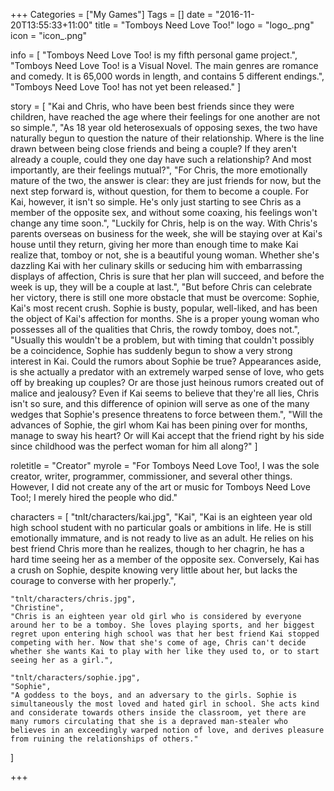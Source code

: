 +++
Categories = ["My Games"]
Tags = []
date = "2016-11-20T13:55:33+11:00"
title = "Tomboys Need Love Too!"
logo = "logo_.png"
icon = "icon_.png"

info = [
	"Tomboys Need Love Too! is my fifth personal game project.",
	"Tomboys Need Love Too! is a Visual Novel. The main genres are romance and comedy. It is 65,000 words in length, and contains 5 different endings.",
	"Tomboys Need Love Too! has not yet been released."
]

story = [
	"Kai and Chris, who have been best friends since they were children, have reached the age where their feelings for one another are not so simple.",
	"As 18 year old heterosexuals of opposing sexes, the two have naturally begun to question the nature of their relationship. Where is the line drawn between being close friends and being a couple? If they aren't already a couple, could they one day have such a relationship? And most importantly, are their feelings mutual?",
	"For Chris, the more emotionally mature of the two, the answer is clear: they are just friends for now, but the next step forward is, without question, for them to become a couple. For Kai, however, it isn't so simple. He's only just starting to see Chris as a member of the opposite sex, and without some coaxing, his feelings won't change any time soon.",
	"Luckily for Chris, help is on the way. With Chris's parents overseas on business for the week, she will be staying over at Kai's house until they return, giving her more than enough time to make Kai realize that, tomboy or not, she is a beautiful young woman. Whether she's dazzling Kai with her culinary skills or seducing him with embarrassing displays of affection, Chris is sure that her plan will succeed, and before the week is up, they will be a couple at last.",
	"But before Chris can celebrate her victory, there is still one more obstacle that must be overcome: Sophie, Kai's most recent crush. Sophie is busty, popular, well-liked, and has been the object of Kai's affection for months. She is a proper young woman who possesses all of the qualities that Chris, the rowdy tomboy, does not.",
	"Usually this wouldn't be a problem, but with timing that couldn't possibly be a coincidence, Sophie has suddenly begun to show a very strong interest in Kai. Could the rumors about Sophie be true? Appearances aside, is she actually a predator with an extremely warped sense of love, who gets off by breaking up couples? Or are those just heinous rumors created out of malice and jealousy? Even if Kai seems to believe that they're all lies, Chris isn't so sure, and this difference of opinion will serve as one of the many wedges that Sophie's presence threatens to force between them.",
	"Will the advances of Sophie, the girl whom Kai has been pining over for months, manage to sway his heart? Or will Kai accept that the friend right by his side since childhood was the perfect woman for him all along?"
]

roletitle = "Creator"
myrole = "For Tomboys Need Love Too!, I was the sole creator, writer, programmer, commissioner, and several other things. However, I did not create any of the art or music for Tomboys Need Love Too!; I merely hired the people who did."

characters = [
	"tnlt/characters/kai.jpg",
	"Kai",
	"Kai is an eighteen year old high school student with no particular goals or ambitions in life. He is still emotionally immature, and is not ready to live as an adult. He relies on his best friend Chris more than he realizes, though to her chagrin, he has a hard time seeing her as a member of the opposite sex. Conversely, Kai has a crush on Sophie, despite knowing very little about her, but lacks the courage to converse with her properly.",
	
	"tnlt/characters/chris.jpg",
	"Christine",
	"Chris is an eighteen year old girl who is considered by everyone around her to be a tomboy. She loves playing sports, and her biggest regret upon entering high school was that her best friend Kai stopped competing with her. Now that she's come of age, Chris can't decide whether she wants Kai to play with her like they used to, or to start seeing her as a girl.",
	
	"tnlt/characters/sophie.jpg",
	"Sophie",
	"A goddess to the boys, and an adversary to the girls. Sophie is simultaneously the most loved and hated girl in school. She acts kind and considerate towards others inside the classroom, yet there are many rumors circulating that she is a depraved man-stealer who believes in an exceedingly warped notion of love, and derives pleasure from ruining the relationships of others."
]

+++

<!-- story = "..."
download = "Unreleased."
credits = "..." -->
